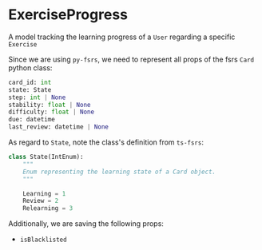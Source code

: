 # ExerciseProgress

A model tracking the learning progress of a `User` regarding a specific `Exercise`

Since we are using `py-fsrs`, we need to represent all props of the fsrs `Card` python class:

```py
card_id: int
state: State
step: int | None
stability: float | None
difficulty: float | None
due: datetime
last_review: datetime | None
```

As regard to `State`, note the class's definition from `ts-fsrs`:

```py
class State(IntEnum):
    """
    Enum representing the learning state of a Card object.
    """

    Learning = 1
    Review = 2
    Relearning = 3
```

Additionally, we are saving the following props:

- `isBlacklisted`